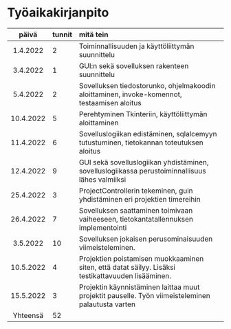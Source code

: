 # Työaikakirjanpito

| päivä | tunnit | mitä tein |
| :------: | :------ | :------- |
| 1.4.2022 | 2 | Toiminnallisuuden ja käyttöliittymän suunnittelu |
| 3.4.2022 | 1 | GUI:n sekä sovelluksen rakenteen suunnittelu |
| 5.4.2022 | 2 | Sovelluksen tiedostorunko, ohjelmakoodin aloittaminen, invoke-komennot, testaamisen aloitus |
| 10.4.2022 | 5 | Perehtyminen Tkinteriin, käyttöliittymän aloittaminen |
| 11.4.2022 | 6 | Sovelluslogiikan edistäminen, sqlalcemyyn tutustuminen, tietokannan toteutuksen aloitus |
| 12.4.2022 | 9 | GUI sekä sovelluslogiikan yhdistäminen, sovelluslogiikassa perustoiminnallisuus lähes valmiiksi |
| 25.4.2022 | 3 | ProjectControllerin tekeminen, guin yhdistäminen eri projektien timereihin |
| 26.4.2022 | 7 | Sovelluksen saattaminen toimivaan vaiheeseen, tietokantatallennuksen implementointi |
| 3.5.2022 | 10 | Sovelluksen jokaisen perusominaisuuden viimeisteleminen. |
| 10.5.2022 | 4 | Projektien poistamisen muokkaaminen siten, että datat säilyy. Lisäksi testikattavuuden lisääminen. |
| 15.5.2022 | 3 | Projektin käynnistäminen laittaa muut projektit pauselle. Työn viimeisteleminen palautusta varten |
| Yhteensä | 52 | |
